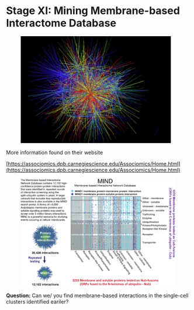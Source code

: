 # Stage XI: Mining Membrane-based Interactome Database



<figure><img src=".gitbook/assets/image (1) (1).png" alt=""><figcaption></figcaption></figure>



More information found on their website&#x20;

[https://associomics.dpb.carnegiescience.edu/Associomics/Home.html](https://associomics.dpb.carnegiescience.edu/Associomics/Home.html)

<figure><img src=".gitbook/assets/image (2) (1).png" alt=""><figcaption></figcaption></figure>

**Question:** Can we/ you find membrane-based interactions in the single-cell clusters identified eariler?
